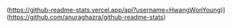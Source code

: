 (https://github-readme-stats.vercel.app/api?username=HwangWonYoung)](https://github.com/anuraghazra/github-readme-stats)
